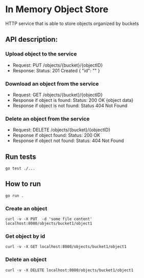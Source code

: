 # In Memory Object Store
HTTP service that is able to store objects organized by buckets

## API description:
### Upload object to the service
- Request:  PUT /objects/{bucket}/{objectID}
- Response:  Status: 201 Created {  "id": "<objectID>" }

### Download an object from the service
- Request: GET /objects/{bucket}/{objectID}
- Response if object is found:  Status: 200 OK {object data}
- Response if object is not found:  Status 404 Not Found

### Delete an object from the service
- Request:  DELETE /objects/{bucket}/{objectID}
- Response if object found: Status: 200 OK
- Response if object not found:  Status: 404 Not Found


## Run tests
```go test ./...```

## How to run

```go run .```

### Create an object

```curl -v -X PUT  -d 'some file content' localhost:8080/objects/bucket1/object1```

### Get object by id
```curl -v -X GET localhost:8080/objects/bucket1/object1```

### Delete an object
```curl -v -X DELETE localhost:8080/objects/bucket1/object1```
